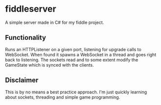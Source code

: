 # fiddleserver
A simple server made in C# for my fiddle project.

Functionality
---
Runs an HTTPListener on a given port, listening for upgrade calls to WebSocket.
When found it spawns a WebSocket in a thread and goes right back to listening.
The sockets read and to some extent modify the GameState which is synced with the clients.

Disclaimer
---
This is by no means a best practice approach. I'm just quickly learning about sockets, threading and simple game programming.
